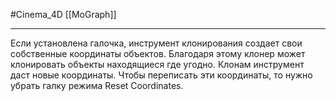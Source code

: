 #Cinema_4D 
[[MoGraph]]
_______
Если установлена галочка, инструмент клонирования создает свои собственные координаты объектов. Благодаря этому клонер может клонировать объекты находящиеся где угодно. Клонам инструмент даст новые координаты.
Чтобы переписать эти координаты, то нужно убрать галку режима Reset Coordinates.